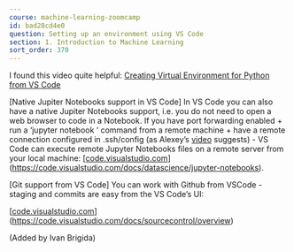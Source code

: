 ```yaml
---
course: machine-learning-zoomcamp
id: bad28cd4e0
question: Setting up an environment using VS Code
section: 1. Introduction to Machine Learning
sort_order: 370
---
```


I found this video quite helpful: [Creating Virtual Environment for Python from VS Code](https://www.youtube.com/watch?v=8h9w0meM8i4)

[Native Jupiter Notebooks support in VS Code] In VS Code you can also have a native Jupiter Notebooks support, i.e. you do not need to open a web browser to code in a Notebook. If you have port forwarding enabled + run a ‘jupyter notebook ‘ command from a remote machine + have a remote connection configured in .ssh/config (as Alexey’s [video](https://www.youtube.com/watch?v=IXSiYkP23zo) suggests) - VS Code can execute remote Jupyter Notebooks files on a remote server from your local machine: [[code.visualstudio.com](https://code.visualstudio.com/docs/datascience/jupyter-notebooks)](https://code.visualstudio.com/docs/datascience/jupyter-notebooks).

[Git support from VS Code] You can work with Github from VSCode - staging and commits are easy from the VS Code’s UI:

[[code.visualstudio.com](https://code.visualstudio.com/docs/sourcecontrol/overview)](https://code.visualstudio.com/docs/sourcecontrol/overview)

(Added by Ivan Brigida)

